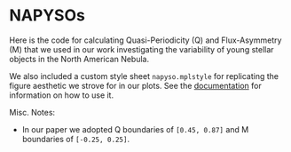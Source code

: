 # NAPYSOs
Here is the code for calculating Quasi-Periodicity (Q) and Flux-Asymmetry (M) that we used in our work investigating the variability of young stellar objects in the North American Nebula. 

We also included a custom style sheet `napyso.mplstyle` for replicating the figure aesthetic we strove for in our plots. See the [documentation](https://matplotlib.org/stable/tutorials/introductory/customizing.html) for information on how to use it. 

Misc. Notes:  
* In our paper we adopted Q boundaries of ```[0.45, 0.87]``` and M boundaries of ```[-0.25, 0.25]```. 
